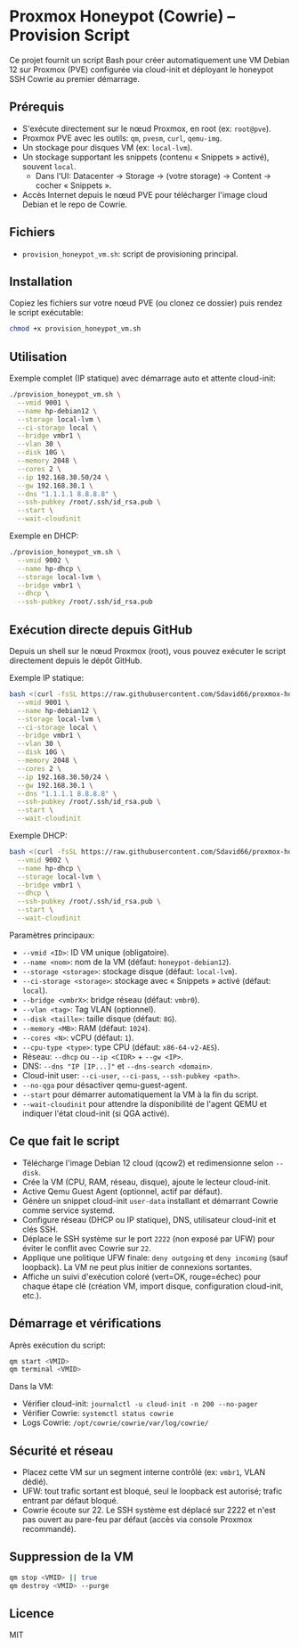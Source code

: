 # Proxmox Honeypot (Cowrie) – Provision Script

Ce projet fournit un script Bash pour créer automatiquement une VM Debian 12 sur Proxmox (PVE) configurée via cloud-init et déployant le honeypot SSH Cowrie au premier démarrage.

## Prérequis

- S'exécute directement sur le nœud Proxmox, en root (ex: `root@pve`).
- Proxmox PVE avec les outils: `qm`, `pvesm`, `curl`, `qemu-img`.
- Un stockage pour disques VM (ex: `local-lvm`).
- Un stockage supportant les snippets (contenu « Snippets » activé), souvent `local`.
  - Dans l'UI: Datacenter → Storage → (votre storage) → Content → cocher « Snippets ».
- Accès Internet depuis le nœud PVE pour télécharger l'image cloud Debian et le repo de Cowrie.

## Fichiers

- `provision_honeypot_vm.sh`: script de provisioning principal.

## Installation

Copiez les fichiers sur votre nœud PVE (ou clonez ce dossier) puis rendez le script exécutable:

```bash
chmod +x provision_honeypot_vm.sh
```

## Utilisation

Exemple complet (IP statique) avec démarrage auto et attente cloud-init:

```bash
./provision_honeypot_vm.sh \
  --vmid 9001 \
  --name hp-debian12 \
  --storage local-lvm \
  --ci-storage local \
  --bridge vmbr1 \
  --vlan 30 \
  --disk 10G \
  --memory 2048 \
  --cores 2 \
  --ip 192.168.30.50/24 \
  --gw 192.168.30.1 \
  --dns "1.1.1.1 8.8.8.8" \
  --ssh-pubkey /root/.ssh/id_rsa.pub \
  --start \
  --wait-cloudinit
```

Exemple en DHCP:

```bash
./provision_honeypot_vm.sh \
  --vmid 9002 \
  --name hp-dhcp \
  --storage local-lvm \
  --bridge vmbr1 \
  --dhcp \
  --ssh-pubkey /root/.ssh/id_rsa.pub
```

## Exécution directe depuis GitHub

Depuis un shell sur le nœud Proxmox (root), vous pouvez exécuter le script directement depuis le dépôt GitHub.

Exemple IP statique:

```bash
bash <(curl -fsSL https://raw.githubusercontent.com/Sdavid66/proxmox-honeypot/main/provision_honeypot_vm.sh) \
  --vmid 9001 \
  --name hp-debian12 \
  --storage local-lvm \
  --ci-storage local \
  --bridge vmbr1 \
  --vlan 30 \
  --disk 10G \
  --memory 2048 \
  --cores 2 \
  --ip 192.168.30.50/24 \
  --gw 192.168.30.1 \
  --dns "1.1.1.1 8.8.8.8" \
  --ssh-pubkey /root/.ssh/id_rsa.pub \
  --start \
  --wait-cloudinit
```

Exemple DHCP:

```bash
bash <(curl -fsSL https://raw.githubusercontent.com/Sdavid66/proxmox-honeypot/main/provision_honeypot_vm.sh) \
  --vmid 9002 \
  --name hp-dhcp \
  --storage local-lvm \
  --bridge vmbr1 \
  --dhcp \
  --ssh-pubkey /root/.ssh/id_rsa.pub \
  --start \
  --wait-cloudinit
```

Paramètres principaux:

- `--vmid <ID>`: ID VM unique (obligatoire).
- `--name <nom>`: nom de la VM (défaut: `honeypot-debian12`).
- `--storage <storage>`: stockage disque (défaut: `local-lvm`).
- `--ci-storage <storage>`: stockage avec « Snippets » activé (défaut: `local`).
- `--bridge <vmbrX>`: bridge réseau (défaut: `vmbr0`).
- `--vlan <tag>`: Tag VLAN (optionnel).
- `--disk <taille>`: taille disque (défaut: `8G`).
- `--memory <MB>`: RAM (défaut: `1024`).
- `--cores <N>`: vCPU (défaut: `1`).
- `--cpu-type <type>`: type CPU (défaut: `x86-64-v2-AES`).
- Réseau: `--dhcp` ou `--ip <CIDR>` + `--gw <IP>`.
- DNS: `--dns "IP [IP...]"` et `--dns-search <domain>`.
- Cloud-init user: `--ci-user`, `--ci-pass`, `--ssh-pubkey <path>`.
- `--no-qga` pour désactiver qemu-guest-agent.
 - `--start` pour démarrer automatiquement la VM à la fin du script.
 - `--wait-cloudinit` pour attendre la disponibilité de l'agent QEMU et indiquer l'état cloud-init (si QGA activé).

## Ce que fait le script

- Télécharge l'image Debian 12 cloud (qcow2) et redimensionne selon `--disk`.
- Crée la VM (CPU, RAM, réseau, disque), ajoute le lecteur cloud-init.
- Active Qemu Guest Agent (optionnel, actif par défaut).
- Génère un snippet cloud-init `user-data` installant et démarrant Cowrie comme service systemd.
- Configure réseau (DHCP ou IP statique), DNS, utilisateur cloud-init et clés SSH.
 - Déplace le SSH système sur le port `2222` (non exposé par UFW) pour éviter le conflit avec Cowrie sur `22`.
 - Applique une politique UFW finale: `deny outgoing` et `deny incoming` (sauf loopback). La VM ne peut plus initier de connexions sortantes.
 - Affiche un suivi d'exécution coloré (vert=OK, rouge=échec) pour chaque étape clé (création VM, import disque, configuration cloud-init, etc.).

## Démarrage et vérifications

Après exécution du script:

```bash
qm start <VMID>
qm terminal <VMID>
```

Dans la VM:

- Vérifier cloud-init: `journalctl -u cloud-init -n 200 --no-pager`
- Vérifier Cowrie: `systemctl status cowrie`
- Logs Cowrie: `/opt/cowrie/cowrie/var/log/cowrie/`

## Sécurité et réseau

- Placez cette VM sur un segment interne contrôlé (ex: `vmbr1`, VLAN dédié).
- UFW: tout trafic sortant est bloqué, seul le loopback est autorisé; trafic entrant par défaut bloqué.
- Cowrie écoute sur 22. Le SSH système est déplacé sur 2222 et n'est pas ouvert au pare-feu par défaut (accès via console Proxmox recommandé).

## Suppression de la VM

```bash
qm stop <VMID> || true
qm destroy <VMID> --purge
```

## Licence

MIT
